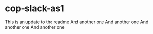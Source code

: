 # cop-slack-as1

This is an update to the readme
And another one
And another one
And another one
And another one

